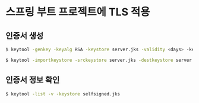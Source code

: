 # 스프링 부트 프로젝트에 TLS 적용

## 인증서 생성

``` bash
$ keytool -genkey -keyalg RSA -keystore server.jks -validity <days> -keysize 2048

$ keytool -importkeystore -srckeystore server.jks -destkeystore server.jks -deststoretype pkcs12
```

## 인증서 정보 확인

```bash
$ keytool -list -v -keystore selfsigned.jks
```